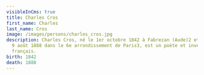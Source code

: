 ```yaml
---
visibleInCms: true
title: Charles Cros
first_name: Charles
last_name: Cros
image: /images/persons/charles_cros.jpg
description: Charles Cros, né le 1er octobre 1842 à Fabrezan (Aude)2 et mort le
  9 août 1888 dans le 6e arrondissement de Paris3, est un poète et inventeur
  français.
birth: 1842
death: 1888
---
```


